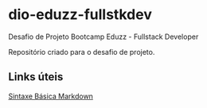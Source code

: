 # dio-eduzz-fullstkdev
Desafio de Projeto Bootcamp  Eduzz - Fullstack Developer

Repositório criado para o desafio de projeto.

## Links úteis
[Sintaxe Básica Markdown](https://www.markdownguide.org/basic-syntax)
